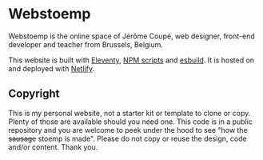 # Webstoemp

Webstoemp is the online space of Jérôme Coupé, web designer, front-end developer and teacher from Brussels, Belgium.

This website is built with [Eleventy](https://www.11ty.dev/), [NPM scripts](https://docs.npmjs.com/cli/v8/using-npm/scripts) and [esbuild](https://github.com/evanw/esbuild). It is hosted on and deployed with [Netlify](https://www.netlify.com/).

## Copyright

This is my personal website, not a starter kit or template to clone or copy. Plenty of those are available should you need one. This code is in a public repository and you are welcome to peek under the hood to see "how the ~~sausage~~ stoemp is made". Please do not copy or reuse the design, code and/or content. Thank you.
